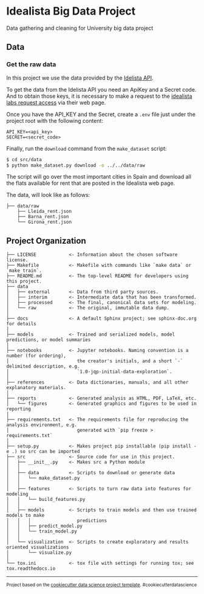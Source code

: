 # Idealista Big Data Project

Data gathering and cleaning for University big data project

## Data

### Get the raw data

In this project we use the data provided by the [Idelista API](https://api.idealista.com).

To get the data from the Idelista API you need an ApiKey and a Secret code. And to obtain those keys, it is necessary to make a request to the [idealista labs request access](http://developers.idealista.com/access-request) via their web page.

Once you have the API_KEY and the Secret, create a `.env` file just under the 
project root with the following content:

```
API_KEY=<api_key>
SECRET=<secret_code>
```

Finally, run the `download` command from the `make_dataset` script:

```bash
$ cd src/data
$ python make_dataset.py download -o ../../data/raw
```

The script will go over the most important cities in Spain and download all the
 flats available for rent that are posted in the Idealista web page. 

The data, will look like as follows:

```
├── data/raw
    ├── Lleida_rent.json 
    ├── Barna_rent.json  
    └── Girona_rent.json
```

Project Organization
------------

    ├── LICENSE            <- Information about the chosen software license.
    ├── Makefile           <- Makefile with commands like `make data` or `make train`.
    ├── README.md          <- The top-level README for developers using this project.
    ├── data
    │   ├── external       <- Data from third party sources.
    │   ├── interim        <- Intermediate data that has been transformed.
    │   ├── processed      <- The final, canonical data sets for modeling.
    │   └── raw            <- The original, immutable data dump.
    │
    ├── docs               <- A default Sphinx project; see sphinx-doc.org for details
    │
    ├── models             <- Trained and serialized models, model predictions, or model summaries
    │
    ├── notebooks          <- Jupyter notebooks. Naming convention is a number (for ordering),
    │                         the creator's initials, and a short `-` delimited description, e.g.
    │                         `1.0-jqp-initial-data-exploration`.
    │
    ├── references         <- Data dictionaries, manuals, and all other explanatory materials.
    │
    ├── reports            <- Generated analysis as HTML, PDF, LaTeX, etc.
    │   └── figures        <- Generated graphics and figures to be used in reporting
    │
    ├── requirements.txt   <- The requirements file for reproducing the analysis environment, e.g.
    │                         generated with `pip freeze > requirements.txt`
    │
    ├── setup.py           <- Makes project pip installable (pip install -e .) so src can be imported
    ├── src                <- Source code for use in this project.
    │   ├── __init__.py    <- Makes src a Python module
    │   │
    │   ├── data           <- Scripts to download or generate data
    │   │   └── make_dataset.py
    │   │
    │   ├── features       <- Scripts to turn raw data into features for modeling
    │   │   └── build_features.py
    │   │
    │   ├── models         <- Scripts to train models and then use trained models to make
    │   │   │                 predictions
    │   │   ├── predict_model.py
    │   │   └── train_model.py
    │   │
    │   └── visualization  <- Scripts to create exploratory and results oriented visualizations
    │       └── visualize.py
    │
    └── tox.ini            <- tox file with settings for running tox; see tox.readthedocs.io


--------

<p><small>Project based on the <a target="_blank" href="https://drivendata.github.io/cookiecutter-data-science/">cookiecutter data science project template</a>. #cookiecutterdatascience</small></p>
